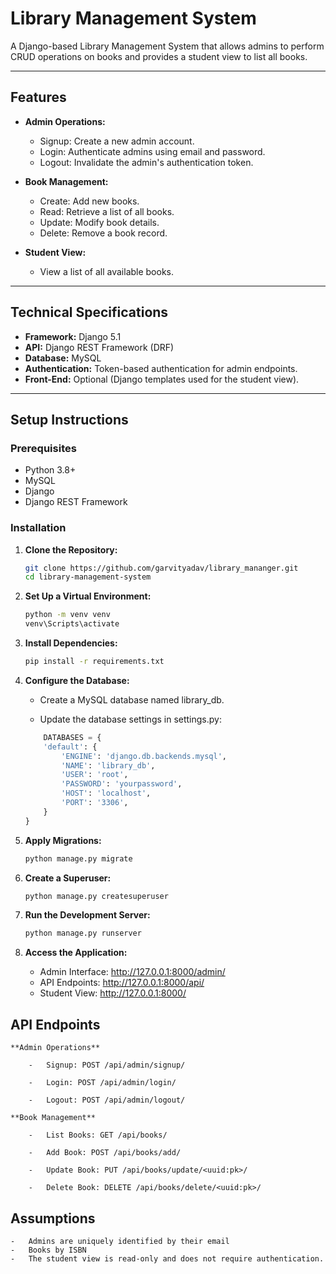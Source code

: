 # Library Management System

A Django-based Library Management System that allows admins to perform CRUD operations on books and provides a student view to list all books.

---

## Features

- **Admin Operations:**

  - Signup: Create a new admin account.
  - Login: Authenticate admins using email and password.
  - Logout: Invalidate the admin's authentication token.

- **Book Management:**

  - Create: Add new books.
  - Read: Retrieve a list of all books.
  - Update: Modify book details.
  - Delete: Remove a book record.

- **Student View:**
  - View a list of all available books.

---

## Technical Specifications

- **Framework:** Django 5.1
- **API:** Django REST Framework (DRF)
- **Database:** MySQL
- **Authentication:** Token-based authentication for admin endpoints.
- **Front-End:** Optional (Django templates used for the student view).

---

## Setup Instructions

### Prerequisites

- Python 3.8+
- MySQL
- Django
- Django REST Framework

### Installation

1. **Clone the Repository:**

   ```bash
   git clone https://github.com/garvityadav/library_mananger.git
   cd library-management-system
   ```

2. **Set Up a Virtual Environment:**
   ```bash
   python -m venv venv
   venv\Scripts\activate
   ```
3. **Install Dependencies:**

   ```bash
   pip install -r requirements.txt
   ```

4. **Configure the Database:**

   - Create a MySQL database named library_db.

   - Update the database settings in settings.py:

   ```python
       DATABASES = {
       'default': {
           'ENGINE': 'django.db.backends.mysql',
           'NAME': 'library_db',
           'USER': 'root',
           'PASSWORD': 'yourpassword',
           'HOST': 'localhost',
           'PORT': '3306',
       }
   }
   ```

5. **Apply Migrations:**

   ```bash
   python manage.py migrate
   ```

6. **Create a Superuser:**

   ```bash
   python manage.py createsuperuser
   ```

7. **Run the Development Server:**

   ```bash
   python manage.py runserver

   ```

8. **Access the Application:**
   - Admin Interface: http://127.0.0.1:8000/admin/
   - API Endpoints: http://127.0.0.1:8000/api/
   - Student View: http://127.0.0.1:8000/

## API Endpoints

    **Admin Operations**

        -   Signup: POST /api/admin/signup/

        -   Login: POST /api/admin/login/

        -   Logout: POST /api/admin/logout/

    **Book Management**

        -   List Books: GET /api/books/

        -   Add Book: POST /api/books/add/

        -   Update Book: PUT /api/books/update/<uuid:pk>/

        -   Delete Book: DELETE /api/books/delete/<uuid:pk>/

## Assumptions

    -   Admins are uniquely identified by their email
    -   Books by ISBN
    -   The student view is read-only and does not require authentication.
